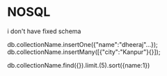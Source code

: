 # NOSQL
i don't have fixed schema

db.collectionName.insertOne({"name":"dheeraj"...});
db.collectionName.insertMany([{"city":"Kanpur"}{}]);

db.collectionName.find({}).limit.(5).sort({name:1})